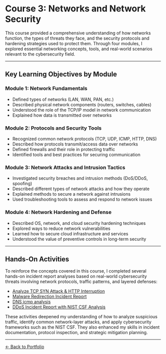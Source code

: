 # Course 3: Networks and Network Security

This course provided a comprehensive understanding of how networks function, the types of threats they face, and the security protocols and hardening strategies used to protect them. Through four modules, I explored essential networking concepts, tools, and real-world scenarios relevant to the cybersecurity field.

---

## Key Learning Objectives by Module

### Module 1: Network Fundamentals

- Defined types of networks (LAN, WAN, PAN, etc.)
- Described physical network components (routers, switches, cables)
- Understood the role of the TCP/IP model in network communication
- Explained how data is transmitted over networks

### Module 2: Protocols and Security Tools

- Recognized common network protocols (TCP, UDP, ICMP, HTTP, DNS)
- Described how protocols transmit/access data over networks
- Defined firewalls and their role in protecting traffic
- Identified tools and best practices for securing communication

### Module 3: Network Attacks and Intrusion Tactics

- Investigated security breaches and intrusion methods (DoS/DDoS, spoofing)
- Described different types of network attacks and how they operate
- Explained methods to secure a network against intrusions
- Used troubleshooting tools to assess and respond to network issues

### Module 4: Network Hardening and Defense

- Described OS, network, and cloud security hardening techniques
- Explored ways to reduce network vulnerabilities
- Learned how to secure cloud infrastructure and services
- Understood the value of preventive controls in long-term security

---

## Hands-On Activities

To reinforce the concepts covered in this course, I completed several hands-on incident report analyses based on real-world cybersecurity threats involving network protocols, traffic patterns, and layered defenses:

- [Analyze TCP SYN Attack & HTTP Interruption](dns-http-analysis.md)  
- [Malware Redirection Incident Report](malware-redirection-report.md)  
- [DNS icmp analysis](dns-icmp-analysis.md)
- [DDoS Incident Report with NIST CSF Analysis](ddos-csf-analysis.md)

These activities deepened my understanding of how to analyze suspicious traffic, identify common network-layer attacks, and apply cybersecurity frameworks such as the NIST CSF. They also enhanced my skills in incident documentation, protocol inspection, and strategic mitigation planning.

---

[← Back to Portfolio](./index.md)
